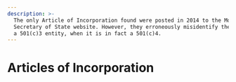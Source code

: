 ```yaml
---
description: >-
  The only Article of Incorporation found were posted in 2014 to the Montana
  Secretary of State website. However, they erroneously misidentify the club as
  a 501(c)3 entity, when it is in fact a 501(c)4.
---
```


# Articles of Incorporation

